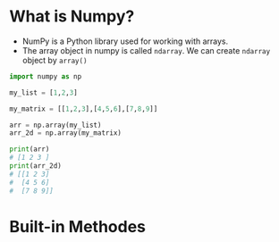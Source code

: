 # What is Numpy?
- NumPy is a Python library used for working with arrays.
- The array object in numpy is called `ndarray`. We can create `ndarray` object by `array()`
```python
import numpy as np 

my_list = [1,2,3]

my_matrix = [[1,2,3],[4,5,6],[7,8,9]]

arr = np.array(my_list)
arr_2d = np.array(my_matrix)

print(arr)
# [1 2 3 ]
print(arr_2d)
# [[1 2 3] 
#  [4 5 6] 
#  [7 8 9]]
```

# Built-in Methodes
